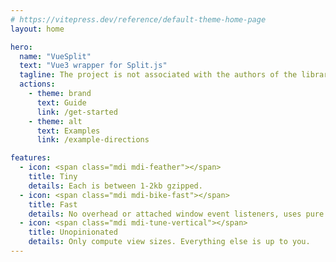 ```yaml
---
# https://vitepress.dev/reference/default-theme-home-page
layout: home

hero:
  name: "VueSplit"
  text: "Vue3 wrapper for Split.js"
  tagline: The project is not associated with the authors of the library Split.js
  actions:
    - theme: brand
      text: Guide
      link: /get-started
    - theme: alt
      text: Examples
      link: /example-directions

features:
  - icon: <span class="mdi mdi-feather"></span>
    title: Tiny
    details: Each is between 1-2kb gzipped.
  - icon: <span class="mdi mdi-bike-fast"></span>
    title: Fast
    details: No overhead or attached window event listeners, uses pure CSS for resizing.
  - icon: <span class="mdi mdi-tune-vertical"></span>
    title: Unopinionated
    details: Only compute view sizes. Everything else is up to you.
---
```


